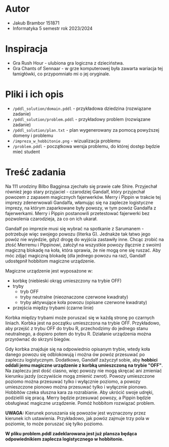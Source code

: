 # Autor  
- Jakub Brambor 151871  
- Informatyka 5 semestr rok 2023/2024  


# Inspiracja
- Gra Rush Hour - ulubiona gra logiczna z dzieciństwa.  
- Gra Chants of Sennaar - w grze komputerowej była zawarta wariacja tej łamigłówki, co przypomniało mi o jej oryginale.  

# Pliki i ich opis
- `/pddl_solution/domain.pddl` - przykładowa dziedzina (rozwiązane zadanie)  
- `/pddl_solution/problem.pddl` - przykładowy problem (rozwiązane zadanie)  
- `/pddl_solution/plan.txt` - plan wygenerowany za pomocą powyższej domeny i problemu  
- `/impreza_w_hobbitonie.png` - wizualizacja problemu  
- `/problem.pddl` - początkowa wersja problemu, do której dostęp będzie mieć student  

# Treść zadania
Na 111 urodziny Bilbo Bagginsa zjechało się prawie całe Shire. Przyjechał również jego stary przyjaciel - czarodziej Gandalf, który przyjechał powozem z zapasem magicznych fajerwerków. Merry i Pippin w trakcie tej imprezy zdenerwowali Gandalfa, włamując się na zaplecze logistyczne imprezy, na którym zaparkowane były powozy, w tym powóz Gandalfa z fajerwerkami. Merry i Pippin postanowili przetestować fajerwerki bez pozwolenia czarodzieja, za co on ich ukarał.

Gandalf po imprezie musi się wybrać na spotkanie z Sarumanem - potrzebuje więc swojego powozu (literka G). Jednakże tak łatwo jego powóz nie wyjedzie, gdyż drogę do wyjścia zastawiły inne. Chcąc zrobić na złość Merremu i Pippinowi, założył na wszystkie powozy (łącznie z swoim) magiczną blokadę na koła, która sprawia, że nie mogą one się ruszać. Aby móc zdjąć magiczną blokadę (dla jednego powozu na raz), Gandalf udostępnił hobbitom magiczne urządzenie.

Magiczne urządzenie jest wyposażone w:
- korbkę (niebieski okrąg umieszczony na trybie OFF)
- tryby
    - tryb OFF
    - tryby neutralne (nieoznaczone czerwone kwadraty)
    - tryby aktywujące koła powozu (opisane czerwone kwadraty)
- przejścia między trybami (czarne linie)

Korbka między trybami może poruszać się w każdą stronę po czarnych liniach. Korbka jest na początku umieszczona na trybie OFF.
Przykładowo, aby przejść z trybu OFF do trybu R, przechodzimy do jednego stanu neutralnego, a dopiero potem do trybu R. Działanie urządzenia można przyrównać do skrzyni biegów.

Gdy korbka znajduje się na odpowiednio opisanym trybie, wtedy koła danego powozu się odblokowują i można ów powóz przesuwać po zapleczu logistycznym. Dodatkowo, Gandalf zażyczył sobie, aby **hobbici oddali jemu magiczne urządzenie z korbką umieszczoną na trybie "OFF"**.
Na zapleczu jest dość ciasno, więc powozy nie mogą skręcać ani zmieniać kierunku jazdy (oczywiście mogą zmienić zwrot). Powozy umieszczone poziomo można przesuwać tylko i wyłącznie poziomo, a powozy umieszczone pionowo można przesuwać tylko i wyłącznie pionowo.
Hobbitów czeka słuszna kara za rozrabianie. Aby ukrócić swoje udręki, podzielili się pracą. Merry będzie przesuwać powozy, a Pippin będzie obsługiwać magiczne urządzenie. Pomóż hobbitom rozwiązać problem.

**UWAGA:** Kierunek poruszania się powozów jest wyznaczony przez kierunek ich ustawienia. Przykładowo, jak powóz zajmuje trzy pola w poziomie, to może poruszać się tylko poziomo.

**W pliku problem.pddl zadeklarowana jest już plansza będąca odpowiednikiem zaplecza logistycznego w hobbitonie.**
